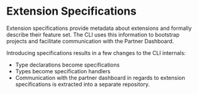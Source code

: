 # Extension Specifications

Extension specifications provide metadata about extensions and formally describe their feature set. The CLI uses this information to bootstrap projects and facilitate communication with the Partner Dashboard.

Introducing specifications results in a few changes to the CLI internals:

- Type declarations become specifications
- Types become specification handlers
- Communication with the partner dashboard in regards to extension specifications is extracted into a separate repository.
